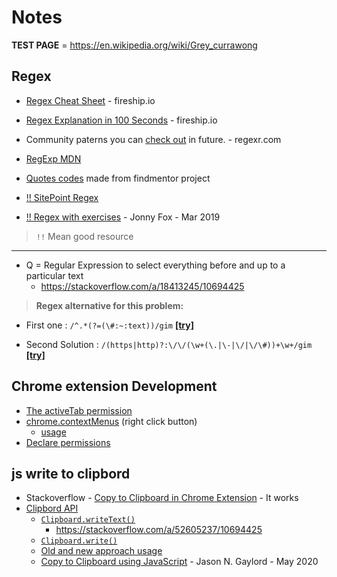 # Notes 
**TEST PAGE** = https://en.wikipedia.org/wiki/Grey_currawong

## Regex 

- [Regex Cheat Sheet](https://fireship.io/lessons/regex-cheat-sheet-js/) - fireship.io
- [Regex Explanation in 100 Seconds](https://www.youtube.com/watch?v=sXQxhojSdZM) - fireship.io 
- Community paterns you can [check out](https://regexr.com/) in future. - regexr.com
- [RegExp MDN](https://developer.mozilla.org/en-US/docs/Web/JavaScript/Reference/Global_Objects/RegExp) 

- [Quotes codes](https://github.com/findmentor-network/find-mentor/blob/master/generate.js#L34-L47) made from findmentor project

- [!! SitePoint Regex](https://www.sitepoint.com/learn-regex/) 

- [!! Regex with exercises](https://medium.com/factory-mind/regex-cookbook-most-wanted-regex-aa721558c3c1) - Jonny Fox - Mar 2019

> `!!` Mean good resource
---

- Q = Regular Expression to select everything before and up to a particular text 
  - https://stackoverflow.com/a/18413245/10694425

> **Regex alternative for this problem:**
- First one : `/^.*(?=(\#:~:text))/gim`
[**[try]**](https://regex101.com/r/lC1mqX/1)

- Second Solution : `/(https|http)?:\/\/(\w+(\.|\-|\/|\/\#))+\w+/gim`
[**[try]**](https://regex101.com/r/efamHO/1)


## Chrome extension Development

- [The activeTab permission](https://developer.chrome.com/docs/extensions/mv2/manifest/activeTab/)
- [chrome.contextMenus](https://developer.chrome.com/docs/extensions/reference/contextMenus/) (right click button)
  - [usage](https://www.youtube.com/watch?v=DH7QVll30XQ)
- [Declare permissions](https://developer.chrome.com/docs/extensions/mv2/declare_permissions/)


## js write to clipbord 

- Stackoverflow - [Copy to Clipboard in Chrome Extension](https://stackoverflow.com/a/18455088/10694425) - It works
- [Clipbord API](https://developer.mozilla.org/en-US/docs/Web/API/Clipboard_API) 
  - [`Clipboard.writeText()`](https://developer.mozilla.org/en-US/docs/Web/API/Clipboard/writeText)
    - https://stackoverflow.com/a/52605237/10694425
  - [`Clipboard.write()`](https://developer.mozilla.org/en-US/docs/Web/API/Clipboard/write)
  - [Old and new approach usage](https://www.youtube.com/watch?v=pLNCu8js--M)
  - [Copy to Clipboard using JavaScript](https://www.jasongaylord.com/blog/2020/05/21/copy-to-clipboard-using-javascript) - Jason N. Gaylord - May 2020 